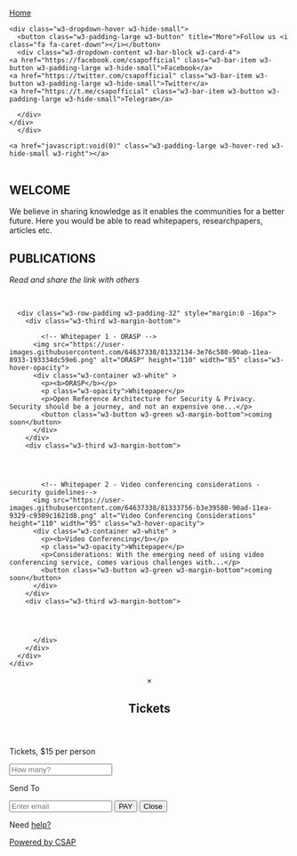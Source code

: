 
<html lang="en">
<title>CSAP Insights</title>
<meta charset="UTF-8">
<meta name="viewport" content="width=device-width, initial-scale=1">
<link rel="stylesheet" href="https://www.w3schools.com/w3css/4/w3.css">
<link rel="stylesheet" href="https://fonts.googleapis.com/css?family=Lato">
<link rel="stylesheet" href="https://cdnjs.cloudflare.com/ajax/libs/font-awesome/4.7.0/css/font-awesome.min.css">
<style>

body {font-family: "Lato", sans-serif}
.mySlides {display: none}
</style>



<body>

<!-- Navbar -->
<div class="w3-top">
  <div class="w3-bar w3-green w3-card">
    <a class="w3-bar-item w3-button w3-padding-large w3-hide-medium w3-hide-large w3-right" href="javascript:void(0)" onclick="myFunction()" title="Toggle Navigation Menu"><i class="fa fa-bars"></i></a>
    <a href="#" class="w3-bar-item w3-button w3-padding-large">Home</a>


    <div class="w3-dropdown-hover w3-hide-small">
      <button class="w3-padding-large w3-button" title="More">Follow us <i class="fa fa-caret-down"></i></button>     
      <div class="w3-dropdown-content w3-bar-block w3-card-4">
    <a href="https://facebook.com/csapofficial" class="w3-bar-item w3-button w3-padding-large w3-hide-small">Facebook</a>
    <a href="https://twitter.com/csapofficial" class="w3-bar-item w3-button w3-padding-large w3-hide-small">Twitter</a>
    <a href="https://t.me/csapofficial" class="w3-bar-item w3-button w3-padding-large w3-hide-small">Telegram</a>
    
      </div>
    </div>    
      </div>
 
    <a href="javascript:void(0)" class="w3-padding-large w3-hover-red w3-hide-small w3-right"></a>
  </div>



<!-- Page content -->
<div class="w3-content" style="max-width:2000px;margin-top:46px"></div>

  <!-- Welcome note -->
  <div class="w3-container w3-content w3-center w3-padding-64" style="max-width:800px" id="band">
    <h2 class="w3-wide">WELCOME</h2>
    <p class="w3-justify">We believe in sharing knowledge as it enables the communities for a better future. Here you would be able to read whitepapers, researchpapers, articles etc.</p>



  <!-- Whitepapers -->
  <div class="w3-light-gray" id="tour">
    <div class="w3-container w3-content w3-padding-64" style="max-width:800px">
      <h2 class="w3-wide w3-center">PUBLICATIONS</h2>
      <p class="w3-opacity w3-center"><i>Read and share the link with others</i></p><br>


      <div class="w3-row-padding w3-padding-32" style="margin:0 -16px">
        <div class="w3-third w3-margin-bottom">
        
            <!-- Whitepaper 1 - ORASP -->
          <img src="https://user-images.githubusercontent.com/64637338/81332134-3e76c580-90ab-11ea-8933-193334dc59e6.png" alt="ORASP" height="110" width="85" class="w3-hover-opacity">
          <div class="w3-container w3-white" >
            <p><b>ORASP</b></p>
            <p class="w3-opacity">Whitepaper</p>
            <p>Open Reference Architecture for Security & Privacy. Security should be a journey, and not an expensive one...</p>
            <button class="w3-button w3-green w3-margin-bottom">coming soon</button>
          </div>
        </div>
        <div class="w3-third w3-margin-bottom">
        
        
        
        
            <!-- Whitepaper 2 - Video conferencing considerations - security guidelines--> 
          <img src="https://user-images.githubusercontent.com/64637338/81333756-b3e39580-90ad-11ea-9329-c9309c1621d8.png" alt="Video Conferencing Considerations" height="110" width="95" class="w3-hover-opacity">
          <div class="w3-container w3-white" >
            <p><b>Video Conferencing</b></p>
            <p class="w3-opacity">Whitepaper</p>
            <p>Considerations: With the emerging need of using video conferencing service, comes various challenges with...</p>
            <button class="w3-button w3-green w3-margin-bottom">coming soon</button>
          </div>
        </div>
        <div class="w3-third w3-margin-bottom">
        
        
        
            
          </div>
        </div>
      </div>
    </div>
  </div>





  <!-- Ticket Modal -->
  <div id="ticketModal" class="w3-modal">
    <div class="w3-modal-content w3-animate-top w3-card-4">
      <header class="w3-container w3-teal w3-center w3-padding-32"> 
        <span onclick="document.getElementById('ticketModal').style.display='none'" 
       class="w3-button w3-teal w3-xlarge w3-display-topright">×</span>
        <h2 class="w3-wide"><i class="fa fa-suitcase w3-margin-right"></i>Tickets</h2>
      </header>
      <div class="w3-container">
        <p><label><i class="fa fa-shopping-cart"></i> Tickets, $15 per person</label></p>
        <input class="w3-input w3-border" type="text" placeholder="How many?">
        <p><label><i class="fa fa-user"></i> Send To</label></p>
        <input class="w3-input w3-border" type="text" placeholder="Enter email">
        <button class="w3-button w3-block w3-teal w3-padding-16 w3-section w3-right">PAY <i class="fa fa-check"></i></button>
        <button class="w3-button w3-red w3-section" onclick="document.getElementById('ticketModal').style.display='none'">Close <i class="fa fa-remove"></i></button>
        <p class="w3-right">Need <a href="#" class="w3-text-blue">help?</a></p>
      </div>
    </div>
  </div>

  <!-- The Contact Section 
  <div class="w3-container w3-content w3-padding-64" style="max-width:800px" id="contact">
    <h2 class="w3-wide w3-center">CONTACT</h2>
    <p class="w3-opacity w3-center"><i>Get in touch with us</i></p>
    <div class="w3-row w3-padding-32">
      <div class="w3-col m6 w3-large w3-margin-bottom">
        <i class="fa fa-map-marker" style="width:30px"></i> Global chapters<br>
      </div>
      <div class="w3-col m6">
        <form action="/action_page.php" target="_blank">
          <div class="w3-row-padding" style="margin:0 -16px 8px -16px">
            <div class="w3-half">
              <input class="w3-input w3-border" type="text" placeholder="Name" required name="Name">
            </div>
            <div class="w3-half">
              <input class="w3-input w3-border" type="text" placeholder="Email" required name="Email">
            </div>
          </div>
          <input class="w3-input w3-border" type="text" placeholder="Message" required name="Message">
          <button class="w3-button w3-black w3-section w3-right" type="submit">SEND</button>
        </form>
      </div>
    </div>
  </div>-->
  
<!-- End Page Content -->
</div>


<!-- Footer -->
<footer class="w3-container w3-padding-64 w3-center w3-opacity w3-pale-green w3-xlarge">
  <a href="https://facebook.com/csapofficial"><i class="fa fa-facebook-official w3-hover-opacity"></i>
  <a href="https://twitter.com/csapofficial"><i class="fa fa-twitter w3-hover-opacity"></i>
  
  <a href="#"><p class="w3-medium">Powered by CSAP</a></p>
</footer>

<script>



</script>

</body>
</html>
